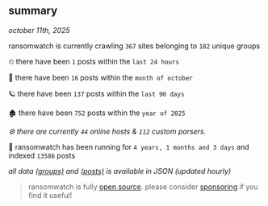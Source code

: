 
## summary
_october 11th, 2025_

ransomwatch is currently crawling `367` sites belonging to `182` unique groups

⏲ there have been `1` posts within the `last 24 hours`

🦈 there have been `16` posts within the `month of october`

🪐 there have been `137` posts within the `last 90 days`

🏚 there have been `752` posts within the `year of 2025`

_⚙️ there are currently `44` online hosts & `112` custom parsers._

🦕 ransomwatch has been running for `4 years, 1 months and 3 days` and indexed `13586` posts

_all data  [(groups)](http://https://dataleak.hopeless99.top//groups) and [(posts)](http://https://dataleak.hopeless99.top//posts) is available in JSON (updated hourly)_

> ransomwatch is fully [open source](https://github.com/joshhighet/ransomwatch#ransomwatch--). please consider [sponsoring](https://github.com/sponsors/joshhighet) if you find it useful!
